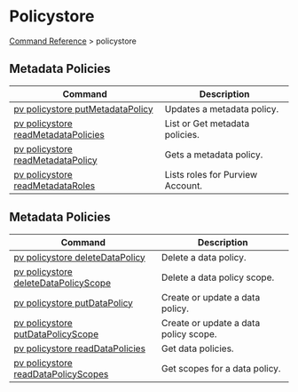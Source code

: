 # Policystore
[Command Reference](../../../README.md#command-reference) > policystore

## Metadata Policies
| Command | Description |
| --- | --- |
| [pv policystore putMetadataPolicy](./putMetadataPolicy.md) | Updates a metadata policy. |
| [pv policystore readMetadataPolicies](./readMetadataPolicies.md) | List or Get metadata policies. |
| [pv policystore readMetadataPolicy](./readMetadataPolicy.md) | Gets a metadata policy. |
| [pv policystore readMetadataRoles](./readMetadataRoles.md) | Lists roles for Purview Account. |

## Metadata Policies
| Command | Description |
| --- | --- |
|[pv policystore deleteDataPolicy](./deleteDataPolicy.md) | Delete a data policy.|
|[pv policystore deleteDataPolicyScope](./deleteDataPolicyScope.md) | Delete a data policy scope. |
|[pv policystore putDataPolicy](./putDataPolicy.md) | Create or update a data policy. |
|[pv policystore putDataPolicyScope](./putDataPolicyScope.md) | Create or update a data policy scope. |
|[pv policystore readDataPolicies](./readDataPolicies.md) | Get data policies. |
|[pv policystore readDataPolicyScopes](./readDataPolicyScopes.md) | Get scopes for a data policy. |
